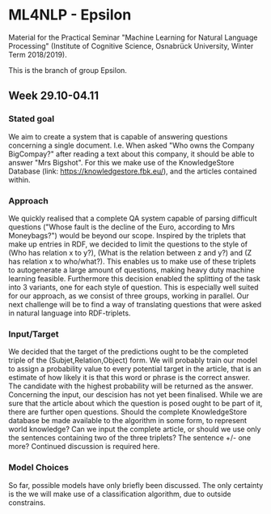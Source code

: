 # ML4NLP - Epsilon
Material for the Practical Seminar "Machine Learning for Natural Language Processing" (Institute of Cognitive Science, Osnabrück University, Winter Term 2018/2019).

This is the branch of group Epsilon.

## Week 29.10-04.11

### Stated goal
We aim to create a system that is capable of answering questions concerning a single document. I.e. When asked "Who owns the Company BigCompay?" after reading a text about this company, it should be able to answer "Mrs Bigshot". For this we make use of the  KnowledgeStore Database (link: https://knowledgestore.fbk.eu/), and the articles contained within.

### Approach
We quickly realised that a complete QA system capable of parsing  difficult questions ("Whose fault is the decline of the Euro, according to Mrs Moneybags?") would be beyond our scope. Inspired by the triplets that make up entries in RDF, we decided to limit the questions to the style of (Who has relation x to y?), (What is the relation between z and y?) and (Z has relation x to who/what?).
This enables us to make use of these triplets to autogenerate a large amount of questions, making heavy duty machine learning feasible. 
Furthermore this decision enabled the splitting of the task into 3 variants, one for each style of question. This is especially well suited for our approach, as we consist of three groups, working in parallel. 
Our next challenge will be to find a way of translating questions that were asked in natural language into RDF-triplets. 

### Input/Target 
We decided that the target of the predictions ought to be the completed triple of the (Subjet,Relation,Object) form. We will probably train our model to assign a probability value to every potential target in the article, that is an estimate of how likely it is that this word or phrase is the correct answer. The candidate with the highest probability will be returned as the answer.
Concerning the input, our descision has not yet been finalised. While we are sure that the article about which the question is posed ought to be part of it, there are further open questions. Should the complete KnowledgeStore database be made available to the algorithm in some form, to represent world knowledge? Can we input the complete article, or should we use only the sentences containing two of the three triplets? The sentence +/- one more? Continued discussion is required here.  

### Model Choices
So far, possible models have only briefly been discussed. The only certainty is the we will make use of a classification algorithm, due to outside constrains. 


